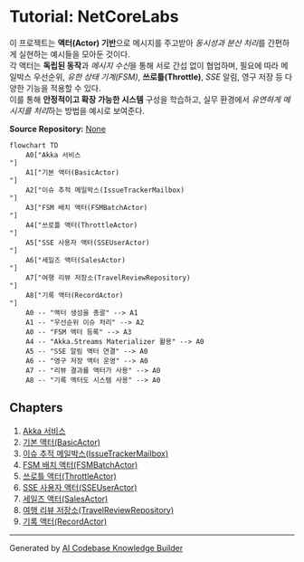 # Tutorial: NetCoreLabs

이 프로젝트는 **액터(Actor) 기반**으로 메시지를 주고받아 *동시성과 분산 처리*를 간편하게 실현하는 예시들을 모아둔 것이다.  
각 액터는 **독립된 동작**과 *메시지 수신*을 통해 서로 간섭 없이 협업하며, 필요에 따라 메일박스 우선순위, *유한 상태 기계(FSM)*, **쓰로틀(Throttle)**, *SSE* 알림, 영구 저장 등 다양한 기능을 적용할 수 있다.  
이를 통해 **안정적이고 확장 가능한 시스템** 구성을 학습하고, 실무 환경에서 *유연하게 메시지를 처리*하는 방법을 예시로 보여준다.


**Source Repository:** [None](None)

```mermaid
flowchart TD
    A0["Akka 서비스
"]
    A1["기본 액터(BasicActor)
"]
    A2["이슈 추적 메일박스(IssueTrackerMailbox)
"]
    A3["FSM 배치 액터(FSMBatchActor)
"]
    A4["쓰로틀 액터(ThrottleActor)
"]
    A5["SSE 사용자 액터(SSEUserActor)
"]
    A6["세일즈 액터(SalesActor)
"]
    A7["여행 리뷰 저장소(TravelReviewRepository)
"]
    A8["기록 액터(RecordActor)
"]
    A0 -- "액터 생성을 총괄" --> A1
    A1 -- "우선순위 이슈 처리" --> A2
    A0 -- "FSM 액터 등록" --> A3
    A4 -- "Akka.Streams Materializer 활용" --> A0
    A5 -- "SSE 알림 액터 연결" --> A0
    A6 -- "영구 저장 액터 운영" --> A0
    A7 -- "리뷰 결과를 액터가 사용" --> A0
    A8 -- "기록 액터도 시스템 사용" --> A0
```

## Chapters

1. [Akka 서비스
](01_akka_서비스_.md)
2. [기본 액터(BasicActor)
](02_기본_액터_basicactor__.md)
3. [이슈 추적 메일박스(IssueTrackerMailbox)
](03_이슈_추적_메일박스_issuetrackermailbox__.md)
4. [FSM 배치 액터(FSMBatchActor)
](04_fsm_배치_액터_fsmbatchactor__.md)
5. [쓰로틀 액터(ThrottleActor)
](05_쓰로틀_액터_throttleactor__.md)
6. [SSE 사용자 액터(SSEUserActor)
](06_sse_사용자_액터_sseuseractor__.md)
7. [세일즈 액터(SalesActor)
](07_세일즈_액터_salesactor__.md)
8. [여행 리뷰 저장소(TravelReviewRepository)
](08_여행_리뷰_저장소_travelreviewrepository__.md)
9. [기록 액터(RecordActor)
](09_기록_액터_recordactor__.md)


---

Generated by [AI Codebase Knowledge Builder](https://github.com/The-Pocket/Tutorial-Codebase-Knowledge)